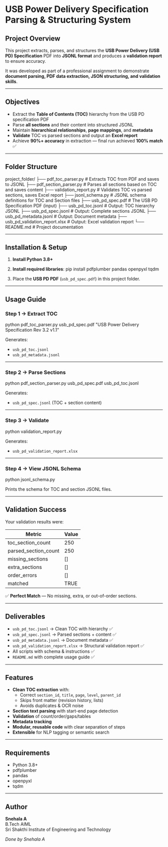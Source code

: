# USB Power Delivery Specification Parsing & Structuring System

## **Project Overview**
This project extracts, parses, and structures the **USB Power Delivery (USB PD) Specification** PDF into **JSONL format** and produces a **validation report** to ensure accuracy.

It was developed as part of a professional assignment to demonstrate **document parsing, PDF data extraction, JSON structuring, and validation skills**.

---

## **Objectives**
- Extract the **Table of Contents (TOC)** hierarchy from the USB PD specification PDF  
- Parse **all sections** and their content into structured JSONL  
- Maintain **hierarchical relationships**, **page mappings**, and **metadata**  
- **Validate** TOC vs parsed sections and output an **Excel report**  
- Achieve **90%+ accuracy** in extraction — final run achieved **100% match** ✅  

---

## **Folder Structure**
project_folder/
├── pdf_toc_parser.py # Extracts TOC from PDF and saves to JSONL
├── pdf_section_parser.py # Parses all sections based on TOC and saves content
├── validation_report.py # Validates TOC vs parsed sections, saves Excel report
├── jsonl_schema.py # JSONL schema definitions for TOC and Section files
├── usb_pd_spec.pdf # The USB PD Specification PDF (input)
├── usb_pd_toc.jsonl # Output: TOC hierarchy JSONL
├── usb_pd_spec.jsonl # Output: Complete sections JSONL
├── usb_pd_metadata.jsonl # Output: Document metadata
├── usb_pd_validation_report.xlsx # Output: Excel validation report
└── README.md # Project documentation


---

## **Installation & Setup**
1. **Install Python 3.8+**
2. **Install required libraries**:
pip install pdfplumber pandas openpyxl tqdm

3. Place the **USB PD PDF** (`usb_pd_spec.pdf`) in this project folder.

---

## **Usage Guide**

### **Step 1 → Extract TOC**
python pdf_toc_parser.py usb_pd_spec.pdf "USB Power Delivery Specification Rev 3.2 v1.1"

Generates:  
- `usb_pd_toc.jsonl`  
- `usb_pd_metadata.jsonl`  

---

### **Step 2 → Parse Sections**

python pdf_section_parser.py usb_pd_spec.pdf usb_pd_toc.jsonl

Generates:  
- `usb_pd_spec.jsonl` (TOC + section content)

---

### **Step 3 → Validate**


python validation_report.py

Generates:  
- `usb_pd_validation_report.xlsx`

---

### **Step 4 → View JSONL Schema**

python jsonl_schema.py

Prints the schema for TOC and section JSONL files.

---

## **Validation Success**
Your validation results were:

| Metric                | Value |
|-----------------------|-------|
| toc_section_count     | 250   |
| parsed_section_count  | 250   |
| missing_sections      | []    |
| extra_sections        | []    |
| order_errors          | []    |
| matched               | TRUE  |

✅ **Perfect Match** — No missing, extra, or out-of-order sections.

---

## **Deliverables**
- `usb_pd_toc.jsonl` → Clean TOC with hierarchy ✅  
- `usb_pd_spec.jsonl` → Parsed sections + content ✅  
- `usb_pd_metadata.jsonl` → Document metadata ✅  
- `usb_pd_validation_report.xlsx` → Structural validation report ✅  
- All scripts with schema & instructions ✅  
- `README.md` with complete usage guide ✅  

---

## **Features**
- **Clean TOC extraction** with:
  - Correct `section_id`, `title`, `page`, `level`, `parent_id`
  - Skips front matter (revision history, lists)
  - Avoids duplicates & OCR noise
- **Section text parsing** with start-end page detection  
- **Validation** of count/order/gaps/tables  
- **Metadata tracking**  
- **Modular, reusable code** with clear separation of steps  
- **Extensible** for NLP tagging or semantic search  

---

## **Requirements**
- Python 3.8+
- pdfplumber
- pandas
- openpyxl
- tqdm


---

## **Author**
**Snehala A**  
B.Tech AIML  
Sri Shakthi Institute of Engineering and Technology  

*Done by Snehala A*
